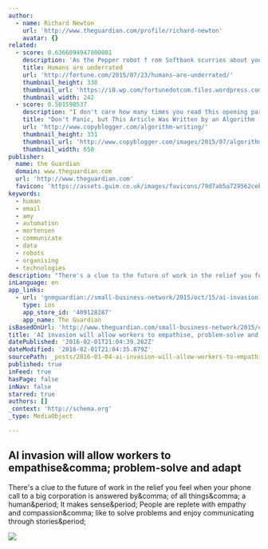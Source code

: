 ```yaml
---
author:
  - name: Richard Newton
    url: 'http://www.theguardian.com/profile/richard-newton'
    avatar: {}
related:
  - score: 0.6366094947000001
    description: 'As the Pepper robot f rom Softbank scurries about your home or office, it reads your emotions by your words, tone of voice, facial expressions, and body language. It then responds in all those ways; its hands and posture in particular are remarkably expressive.'
    title: Humans are underrated
    url: 'http://fortune.com/2015/07/23/humans-are-underrated/'
    thumbnail_height: 330
    thumbnail_url: 'https://i0.wp.com/fortunedotcom.files.wordpress.com/2015/07/cov08_ainside.jpg?fit=440%2C330&quality=80&strip'
    thumbnail_width: 242
  - score: 0.501598537
    description: "I don't care how many times you read this opening paragraph. Study it word for word. Examine it frontwards and backwards. You won't be able to conclusively tell whether it was written by a human or machine. Don't believe me?"
    title: "Don't Panic, but This Article Was Written by an Algorithm - Copyblogger"
    url: 'http://www.copyblogger.com/algorithm-writing/'
    thumbnail_height: 331
    thumbnail_url: 'http://www.copyblogger.com/images/2015/07/algorithm-writing.jpg'
    thumbnail_width: 650
publisher:
  name: the Guardian
  domain: www.theguardian.com
  url: 'http://www.theguardian.com'
  favicon: 'https://assets.guim.co.uk/images/favicons/79d7ab5a729562cebca9c6a13c324f0e/32x32.ico'
keywords:
  - human
  - email
  - amy
  - automation
  - mortensen
  - communicate
  - data
  - robots
  - organising
  - technologies
description: "There's a clue to the future of work in the relief you feel when your phone call to a big corporation is answered by, of all things, a human. It makes sense. People are replete with empathy and compassion, like to solve problems and enjoy communicating through stories."
inLanguage: en
app_links:
  - url: 'gnmguardian://small-business-network/2015/oct/15/ai-invasion-workers-problem-solve-adapt-job-robot?contenttype=Article&source=applinks'
    type: ios
    app_store_id: '409128287'
    app_name: The Guardian
isBasedOnUrl: 'http://www.theguardian.com/small-business-network/2015/oct/15/ai-invasion-workers-problem-solve-adapt-job-robot'
title: 'AI invasion will allow workers to empathise, problem-solve and adapt'
datePublished: '2016-02-01T21:04:39.262Z'
dateModified: '2016-02-01T21:04:35.879Z'
sourcePath: _posts/2016-01-04-ai-invasion-will-allow-workers-to-empathise-problem-solve-a.md
published: true
inFeed: true
hasPage: false
inNav: false
starred: true
authors: []
_context: 'http://schema.org'
_type: MediaObject

---
```

<article style=""><h1>AI invasion will allow workers to empathise&amp;comma; problem-solve and adapt</h1><p>There's a clue to the future of work in the relief you feel when your phone call to a big corporation is answered by&amp;comma; of all things&amp;comma; a human&amp;period; It makes sense&amp;period; People are replete with empathy and compassion&amp;comma; like to solve problems and enjoy communicating through stories&amp;period;</p><img src="https://i.guim.co.uk/img/static/sys-images/Guardian/Pix/pictures/2015/10/14/1444815675347/95c11a14-efea-4a05-bfbb-ff9a57af9c10-2060x1236.jpeg?w=1200&amp;q=85&amp;auto=format&amp;sharp=10&amp;s=109d74c5425d27d7e7397c3374492d62" /></article>